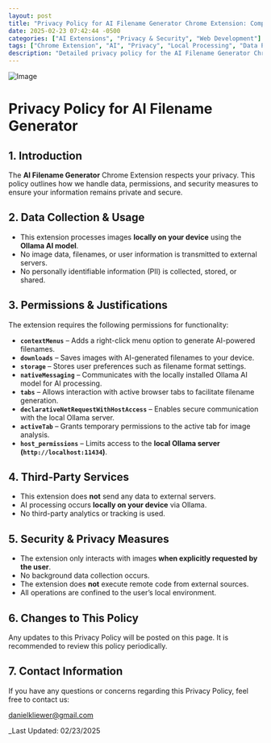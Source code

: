 ```yaml
---
layout: post
title: "Privacy Policy for AI Filename Generator Chrome Extension: Complete Data Protection Guidelines for Local AI Processing Using Ollama"
date: 2025-02-23 07:42:44 -0500
categories: ["AI Extensions", "Privacy & Security", "Web Development"]
tags: ["Chrome Extension", "AI", "Privacy", "Local Processing", "Data Protection", "Ollama", "Filename Generator", "GDPR", "Browser Security"]
description: "Detailed privacy policy for the AI Filename Generator Chrome Extension, explaining local data processing, Ollama integration, permissions, and comprehensive security measures to ensure user data protection."
---
```

![Image](/images/ComfyUI_00201_.png)



# Privacy Policy for AI Filename Generator

## 1. Introduction
The **AI Filename Generator** Chrome Extension respects your privacy. This policy outlines how we handle data, permissions, and security measures to ensure your information remains private and secure.

## 2. Data Collection & Usage
- This extension processes images **locally on your device** using the **Ollama AI model**.
- No image data, filenames, or user information is transmitted to external servers.
- No personally identifiable information (PII) is collected, stored, or shared.

## 3. Permissions & Justifications
The extension requires the following permissions for functionality:

- **`contextMenus`** – Adds a right-click menu option to generate AI-powered filenames.
- **`downloads`** – Saves images with AI-generated filenames to your device.
- **`storage`** – Stores user preferences such as filename format settings.
- **`nativeMessaging`** – Communicates with the locally installed Ollama AI model for AI processing.
- **`tabs`** – Allows interaction with active browser tabs to facilitate filename generation.
- **`declarativeNetRequestWithHostAccess`** – Enables secure communication with the local Ollama server.
- **`activeTab`** – Grants temporary permissions to the active tab for image analysis.
- **`host_permissions`** – Limits access to the **local Ollama server (`http://localhost:11434`)**.

## 4. Third-Party Services
- This extension does **not** send any data to external servers.
- AI processing occurs **locally on your device** via Ollama.
- No third-party analytics or tracking is used.

## 5. Security & Privacy Measures
- The extension only interacts with images **when explicitly requested by the user**.
- No background data collection occurs.
- The extension does **not** execute remote code from external sources.
- All operations are confined to the user’s local environment.

## 6. Changes to This Policy
Any updates to this Privacy Policy will be posted on this page. It is recommended to review this policy periodically.

## 7. Contact Information
If you have any questions or concerns regarding this Privacy Policy, feel free to contact us:

danielkliewer@gmail.com

_Last Updated: 02/23/2025

